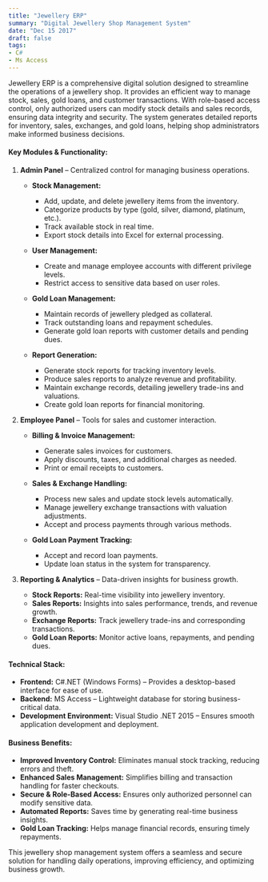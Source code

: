 ```yaml
---
title: "Jewellery ERP"
summary: "Digital Jewellery Shop Management System"
date: "Dec 15 2017"
draft: false
tags:
- C#
- Ms Access
---
```


Jewellery ERP is a comprehensive digital solution designed to streamline the operations of a jewellery shop. It provides an efficient way to manage stock, sales, gold loans, and customer transactions. With role-based access control, only authorized users can modify stock details and sales records, ensuring data integrity and security. The system generates detailed reports for inventory, sales, exchanges, and gold loans, helping shop administrators make informed business decisions.

#### Key Modules & Functionality:
1. <b>Admin Panel</b> – Centralized control for managing business operations.

    - <b>Stock Management:</b>
        - Add, update, and delete jewellery items from the inventory.
        - Categorize products by type (gold, silver, diamond, platinum, etc.).
        - Track available stock in real time.
        - Export stock details into Excel for external processing.

    - <b>User Management:</b>
        - Create and manage employee accounts with different privilege levels.
        - Restrict access to sensitive data based on user roles.

    - <b>Gold Loan Management:</b>
        - Maintain records of jewellery pledged as collateral.
        - Track outstanding loans and repayment schedules.
        - Generate gold loan reports with customer details and pending dues.

    - <b>Report Generation:</b>
        - Generate stock reports for tracking inventory levels.
        - Produce sales reports to analyze revenue and profitability.
        - Maintain exchange records, detailing jewellery trade-ins and valuations.
        - Create gold loan reports for financial monitoring.

2. <b>Employee Panel</b> – Tools for sales and customer interaction.

    - <b>Billing & Invoice Management:</b>
        - Generate sales invoices for customers.
        - Apply discounts, taxes, and additional charges as needed.
        - Print or email receipts to customers.

    - <b>Sales & Exchange Handling:</b>
        - Process new sales and update stock levels automatically.
        - Manage jewellery exchange transactions with valuation adjustments.
        - Accept and process payments through various methods.

    - <b>Gold Loan Payment Tracking:</b>
        - Accept and record loan payments.
        - Update loan status in the system for transparency.

3. <b>Reporting & Analytics</b> – Data-driven insights for business growth.

    - <b>Stock Reports:</b> Real-time visibility into jewellery inventory.
    - <b>Sales Reports:</b> Insights into sales performance, trends, and revenue growth.
    - <b>Exchange Reports:</b> Track jewellery trade-ins and corresponding transactions.
    - <b>Gold Loan Reports:</b> Monitor active loans, repayments, and pending dues.

#### Technical Stack:

- <b>Frontend:</b> C#.NET (Windows Forms) – Provides a desktop-based interface for ease of use.
- <b>Backend:</b> MS Access – Lightweight database for storing business-critical data.
- <b>Development Environment:</b> Visual Studio .NET 2015 – Ensures smooth application development and deployment.

#### Business Benefits:

- <b>Improved Inventory Control:</b> Eliminates manual stock tracking, reducing errors and theft.
- <b>Enhanced Sales Management:</b> Simplifies billing and transaction handling for faster checkouts.
- <b>Secure & Role-Based Access:</b> Ensures only authorized personnel can modify sensitive data.
- <b>Automated Reports:</b> Saves time by generating real-time business insights.
- <b>Gold Loan Tracking:</b> Helps manage financial records, ensuring timely repayments.

This jewellery shop management system offers a seamless and secure solution for handling daily operations, improving efficiency, and optimizing business growth.